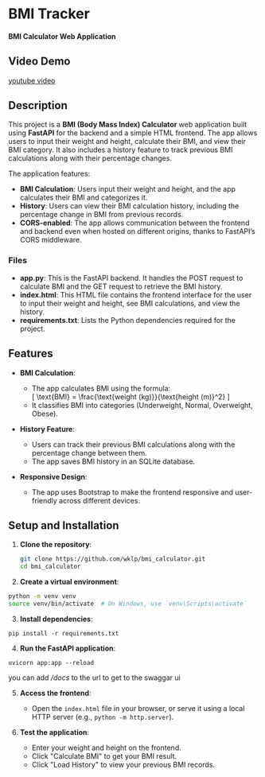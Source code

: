 # BMI Tracker

#### BMI Calculator Web Application

## Video Demo
[youtube video](https://youtu.be/A-1wXYqKbcM) 

## Description

This project is a **BMI (Body Mass Index) Calculator** web application built using **FastAPI** for the backend and a simple HTML frontend. The app allows users to input their weight and height, calculate their BMI, and view their BMI category. It also includes a history feature to track previous BMI calculations along with their percentage changes.

The application features:
- **BMI Calculation**: Users input their weight and height, and the app calculates their BMI and categorizes it.
- **History**: Users can view their BMI calculation history, including the percentage change in BMI from previous records.
- **CORS-enabled**: The app allows communication between the frontend and backend even when hosted on different origins, thanks to FastAPI’s CORS middleware.


### Files

- **app.py**: This is the FastAPI backend. It handles the POST request to calculate BMI and the GET request to retrieve the BMI history.
- **index.html**: This HTML file contains the frontend interface for the user to input their weight and height, see BMI calculations, and view the history.
- **requirements.txt**: Lists the Python dependencies required for the project.

## Features

- **BMI Calculation**: 
   - The app calculates BMI using the formula:  
     \[
     \text{BMI} = \frac{\text{weight (kg)}}{\text{height (m)}^2}
     \]
   - It classifies BMI into categories (Underweight, Normal, Overweight, Obese).

- **History Feature**:
   - Users can track their previous BMI calculations along with the percentage change between them.
   - The app saves BMI history in an SQLite database.

- **Responsive Design**: 
   - The app uses Bootstrap to make the frontend responsive and user-friendly across different devices.

## Setup and Installation

1. **Clone the repository**:
   ```bash
   git clone https://github.com/wklp/bmi_calculator.git
   cd bmi_calculator

2. **Create a virtual environment**:
```bash
python -m venv venv
source venv/bin/activate  # On Windows, use `venv\Scripts\activate`
```
3. **Install dependencies**:
```
pip install -r requirements.txt
```
4. **Run the FastAPI application**:
```
uvicorn app:app --reload
```
you can add */docs* to the url to get to the swaggar ui

5. **Access the frontend**:
   - Open the `index.html` file in your browser, or serve it using a local HTTP server (e.g., `python -m http.server`).

6. **Test the application**:
   - Enter your weight and height on the frontend.
   - Click "Calculate BMI" to get your BMI result.
   - Click "Load History" to view your previous BMI records.

